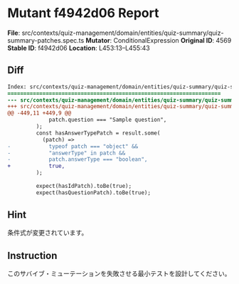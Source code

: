 # Mutant f4942d06 Report

**File**: src/contexts/quiz-management/domain/entities/quiz-summary/quiz-summary-patches.spec.ts
**Mutator**: ConditionalExpression
**Original ID**: 4569
**Stable ID**: f4942d06
**Location**: L453:13–L455:43

## Diff

```diff
Index: src/contexts/quiz-management/domain/entities/quiz-summary/quiz-summary-patches.spec.ts
===================================================================
--- src/contexts/quiz-management/domain/entities/quiz-summary/quiz-summary-patches.spec.ts	original
+++ src/contexts/quiz-management/domain/entities/quiz-summary/quiz-summary-patches.spec.ts	mutated #4569
@@ -449,11 +449,9 @@
             patch.question === "Sample question",
         );
         const hasAnswerTypePatch = result.some(
           (patch) =>
-            typeof patch === "object" &&
-            "answerType" in patch &&
-            patch.answerType === "boolean",
+            true,
         );
 
         expect(hasIdPatch).toBe(true);
         expect(hasQuestionPatch).toBe(true);
```

## Hint

条件式が変更されています。

## Instruction

このサバイブ・ミューテーションを失敗させる最小テストを設計してください。
